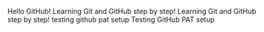 Hello GitHub!
Learning Git and GitHub step by step!
Learning Git and GitHub step by step!
testing github pat setup
Testing GitHub PAT setup
